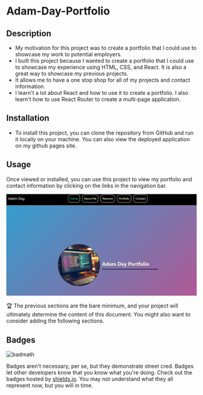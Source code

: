 # Adam-Day-Portfolio

## Description

- My motivation for this project was to create a portfolio that I could use to showcase my work to potential employers.
- I built this project because I wanted to create a portfolio that I could use to showcase my experience using HTML, CSS, and React. It is also a great way to showcase my previous projects.
- It allows me to have a one stop shop for all of my projects and contact information.
- I learn't a lot about React and how to use it to create a portfolio. I also learn't how to use React Router to create a multi-page application.

## Installation

- To install this project, you can clone the repository from GitHub and run it locally on your machine. You can also view the deployed application on my github pages site.

<!-- github pages link -->

## Usage

Once viewed or installed, you can use this project to view my portfolio and contact information by clicking on the links in the navigation bar.

![Portfolio screencap showing navbar](./src/assets/images/portfolio-screencap.png)


🏆 The previous sections are the bare minimum, and your project will ultimately determine the content of this document. You might also want to consider adding the following sections.

## Badges

![badmath](https://img.shields.io/github/languages/top/lernantino/badmath)

Badges aren't necessary, per se, but they demonstrate street cred. Badges let other developers know that you know what you're doing. Check out the badges hosted by [shields.io](https://shields.io/). You may not understand what they all represent now, but you will in time.
